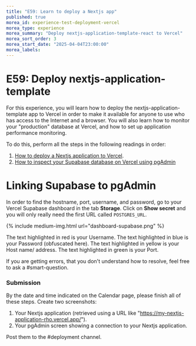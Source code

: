 ```yaml
---
title: "E59: Learn to deploy a Nextjs app"
published: true
morea_id: experience-test-deployment-vercel
morea_type: experience
morea_summary: "Deploy nextjs-application-template-react to Vercel"
morea_sort_order: 3
morea_start_date: "2025-04-04T23:00:00"
morea_labels:
---
```


# E59: Deploy nextjs-application-template

For this experience, you will learn how to deploy the nextjs-application-template app to Vercel in order to make it available for anyone to use who has access to the Internet and a browser.  You will also learn how to monitor your "production" database at Vercel, and how to set up application performance monitoring.

To do this, perform all the steps in the following readings in order:

  1. [How to deploy a Nextjs application to Vercel](./reading-vercel.html).
  2. [How to inspect your Supabase database on Vercel using pgAdmin](https://supabase.com/docs/guides/database/pgadmin)

# Linking Supabase to pgAdmin
In order to find the hostname, port, username, and password, go to your Vercel Supabase dashboard in the tab **Storage**. Click on **Show secret** and you will only really need the first URL called `POSTGRES_URL`.

{% include medium-img.html url="dashboard-supabase.png" %}

The text highlighted in red is your Username.
The text highlighted in blue is your Password (obfuscated here).
The text highlighted in yellow is your Host name/ address.
The text highlighted in green is your Port.

If you are getting errors, that you don't understand how to resolve, feel free to ask a #smart-question.

### Submission

By the date and time indicated on the Calendar page, please finish all of these steps. Create two screenshots:

  1. Your Nextjs application (retrieved using a URL like "https://my-nextjs-application-rho.vercel.app/").
  2. Your pgAdmin screen showing a connection to your Nextjs application.

Post them to the #deployment channel.
